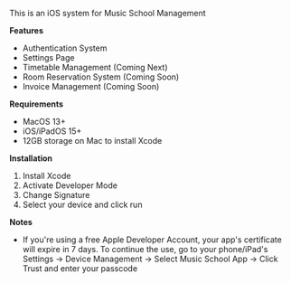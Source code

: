 This is an iOS system for Music School Management

**Features**
  - Authentication System
  - Settings Page
  - Timetable Management (Coming Next)
  - Room Reservation System (Coming Soon)
  - Invoice Management (Coming Soon)

**Requirements**
  - MacOS 13+
  - iOS/iPadOS 15+
  - 12GB storage on Mac to install Xcode

**Installation**
  1. Install Xcode
  2. Activate Developer Mode
  3. Change Signature
  4. Select your device and click run

**Notes**
  - If you're using a free Apple Developer Account, your app's certificate will expire in 7 days.
    To continue the use, go to your phone/iPad's Settings -> Device Management -> Select Music School App -> Click Trust and enter your passcode
